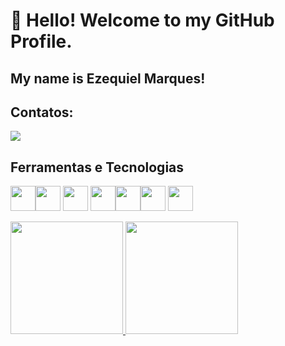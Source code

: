 # 👋 Hello! Welcome to my GitHub Profile.
## My name is Ezequiel Marques!

## Contatos:
<div>
<!--<a href = ""><img src="https://img.shields.io/badge/Gmail-D14836?style=for-the-badge&logo=gmail&logoColor=white" target="_blank"></a>-->
<a href="https://www.linkedin.com/in/ezequiel-marques-b6923026b" target="_blank"><img src="https://img.shields.io/badge/-LinkedIn-%230077B5?style=for-the-badge&logo=linkedin&logoColor=white" target="_blank"></a>   
</div>

## Ferramentas e Tecnologias
<img src="https://cdn.jsdelivr.net/gh/devicons/devicon/icons/csharp/csharp-original.svg" width="40" height="40"/><img src="https://cdn.jsdelivr.net/gh/devicons/devicon/icons/java/java-original.svg" width="40" height="40"/>
<img src="https://cdn.jsdelivr.net/gh/devicons/devicon/icons/react/react-original.svg" width="40" height="40"/>
<img src="https://cdn.jsdelivr.net/gh/devicons/devicon/icons/php/php-original.svg" width="40" height="40"/><img src="https://cdn.jsdelivr.net/gh/devicons/devicon/icons/python/python-original.svg" width="40" height="40"/><img src="https://cdn.jsdelivr.net/gh/devicons/devicon/icons/mysql/mysql-original-wordmark.svg" width="40" height="40"/>
<img src="https://cdn.jsdelivr.net/gh/devicons/devicon/icons/oracle/oracle-original.svg" width="40" height="40"/>         
<!--<img src="https://cdn.jsdelivr.net/gh/devicons/devicon/icons/laravel/laravel-plain.svg" width="40" height="40"/>-->
          
<div>
<a href="https://github.com/Ezequiel-Marques">
<img height="180em" src="https://github-readme-stats.vercel.app/api/top-langs/?username=Ezequiel-Marques&layout=compact&langs_count=7&theme=dracula"/>
<img height="180em" src="https://github-readme-stats.vercel.app/api?username=Ezequiel-Marques&show_icons=true&theme=dracula&include_all_commits=true&count_private=true"/>
</div>
